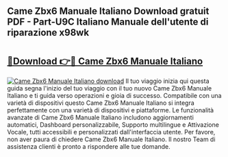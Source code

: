 ## Came Zbx6 Manuale Italiano Download gratuit PDF - Part-U9C Italiano Manuale dell'utente di riparazione x98wk

# <h2><a href="http://dfbmbgu.blite.top/?on=Came+Zbx6+Manuale+Italiano">🔗Download 👉🔴 Came Zbx6 Manuale Italiano</a></h2>

[![Came Zbx6 Manuale Italiano download](https://i.imgur.com/lujVjoI.png)](http://dfbmbgu.blite.top/?on=Came+Zbx6+Manuale+Italiano)
Il tuo viaggio inizia qui questa guida segna l'inizio del tuo viaggio con il tuo nuovo Came Zbx6 Manuale Italiano e ti guida verso operazioni e gioia di successo. Compatibile con una varietà di dispositivi questo Came Zbx6 Manuale Italiano si integra perfettamente con una varietà di dispositivi e piattaforme. Le funzionalità avanzate di Came Zbx6 Manuale Italiano includono aggiornamenti automatici, Dashboard personalizzabile, Supporto multilingue e Attivazione Vocale, tutti accessibili e personalizzati dall'interfaccia utente. Per favore, non aver paura di chiedere Came Zbx6 Manuale Italiano. Il nostro Team di assistenza clienti è pronto a rispondere alle tue domande.
